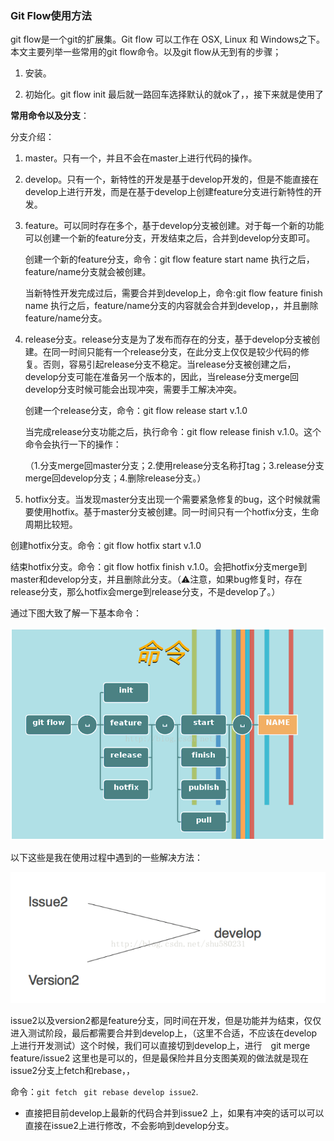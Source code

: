 ### Git Flow使用方法

git flow是一个git的扩展集。Git flow 可以工作在 OSX, Linux 和 Windows之下。
本文主要列举一些常用的git flow命令。以及git flow从无到有的步骤；

1. 安装。

2. 初始化。git flow init       最后就一路回车选择默认的就ok了，，接下来就是使用了

**常用命令以及分支**：

分支介绍：

1. master。只有一个，并且不会在master上进行代码的操作。

2. develop。只有一个，新特性的开发是基于develop开发的，但是不能直接在develop上进行开发，而是在基于develop上创建feature分支进行新特性的开发。

3. feature。可以同时存在多个，基于develop分支被创建。对于每一个新的功能可以创建一个新的feature分支，开发结束之后，合并到develop分支即可。

   创建一个新的feature分支，命令：git flow feature start name 执行之后，feature/name分支就会被创建。

   当新特性开发完成过后，需要合并到develop上，命令:git flow feature finish name  执行之后，feature/name分支的内容就会合并到develop，，并且删除feature/name分支。

4. release分支。release分支是为了发布而存在的分支，基于develop分支被创建。在同一时间只能有一个release分支，在此分支上仅仅是较少代码的修复。否则，容易引起release分支不稳定。当release分支被创建之后，develop分支可能在准备另一个版本的，因此，当release分支merge回develop分支时候可能会出现冲突，需要手工解决冲突。

   创建一个release分支，命令：git flow release start v.1.0

   当完成release分支功能之后，执行命令：git flow release finish v.1.0。这个命令会执行一下的操作：

   （1.分支merge回master分支；2.使用release分支名称打tag；3.release分支merge回develop分支；4.删除release分支。）

5. hotfix分支。当发现master分支出现一个需要紧急修复的bug，这个时候就需要使用hotfix。基于master分支被创建。同一时间只有一个hotfix分支，生命周期比较短。

创建hotfix分支。命令：git flow hotfix start v.1.0

结束hotfix分支。命令：git flow hotfix finish v.1.0。会把hotfix分支merge到master和develop分支，并且删除此分支。（⚠️注意，如果bug修复时，存在release分支，那么hotfix会merge到release分支，不是develop了。）

通过下图大致了解一下基本命令：

![1540448662264](assets/1540448662264.png)

以下这些是我在使用过程中遇到的一些解决方法：

![1540448676152](assets/1540448676152.png)

issue2以及version2都是feature分支，同时间在开发，但是功能并为结束，仅仅进入测试阶段，最后都需要合并到develop上，（这里不合适，不应该在develop上进行开发测试）这个时候，我们可以直接切到develop上，进行　git merge feature/issue2 这里也是可以的，但是最保险并且分支图美观的做法就是现在issue2分支上fetch和rebase，，

命令：`git fetch`              ` git rebase develop issue2`.  

- 直接把目前develop上最新的代码合并到issue2 上，如果有冲突的话可以可以直接在issue2上进行修改，不会影响到develop分支。